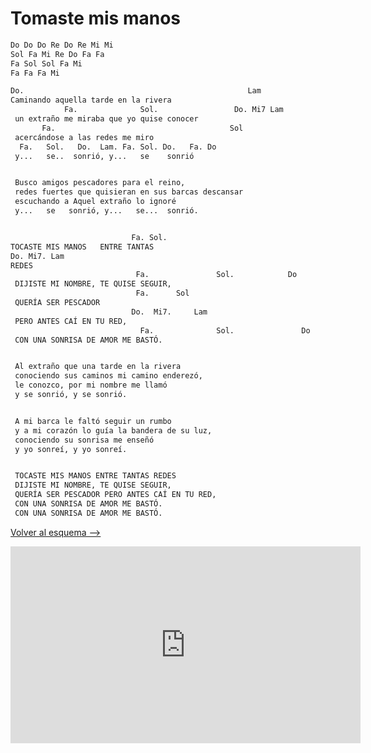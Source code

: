# Tomaste mis manos

```bash hl_lines="1-8"
Do Do Do Re Do Re Mi Mi
Sol Fa Mi Re Do Fa Fa
Fa Sol Sol Fa Mi
Fa Fa Fa Mi

Do.                                                  Lam
Caminando aquella tarde en la rivera
            Fa.              Sol.                 Do. Mi7 Lam
 un extraño me miraba que yo quise conocer
       Fa.                                       Sol
 acercándose a las redes me miro
  Fa.   Sol.   Do.  Lam. Fa. Sol. Do.   Fa. Do
 y...   se..  sonrió, y...   se    sonrió


 Busco amigos pescadores para el reino,
 redes fuertes que quisieran en sus barcas descansar
 escuchando a Aquel extraño lo ignoré
 y...   se   sonrió, y...   se...  sonrió.


                           Fa. Sol.
TOCASTE MIS MANOS   ENTRE TANTAS
Do. Mi7. Lam
REDES
                            Fa.               Sol.            Do
 DIJISTE MI NOMBRE, TE QUISE SEGUIR,
                            Fa.      Sol
 QUERÍA SER PESCADOR
                           Do.  Mi7.     Lam
 PERO ANTES CAÍ EN TU RED,
                             Fa.              Sol.               Do
 CON UNA SONRISA DE AMOR ME BASTÓ.


 Al extraño que una tarde en la rivera
 conociendo sus caminos mi camino enderezó,
 le conozco, por mi nombre me llamó
 y se sonrió, y se sonrió.


 A mi barca le faltó seguir un rumbo
 y a mi corazón lo guía la bandera de su luz,
 conociendo su sonrisa me enseñó
 y yo sonreí, y yo sonreí.


 TOCASTE MIS MANOS ENTRE TANTAS REDES
 DIJISTE MI NOMBRE, TE QUISE SEGUIR,
 QUERÍA SER PESCADOR PERO ANTES CAÍ EN TU RED,
 CON UNA SONRISA DE AMOR ME BASTÓ.
 CON UNA SONRISA DE AMOR ME BASTÓ.

```

[Volver al esquema -->](../index.md)

<iframe width="560" height="315" src="https://www.youtube.com/embed/bDYGu1yK4_E?si=JP3o-7ccWurvqnZZ" title="YouTube video player" frameborder="0" allow="accelerometer; autoplay; clipboard-write; encrypted-media; gyroscope; picture-in-picture; web-share" allowfullscreen></iframe>

